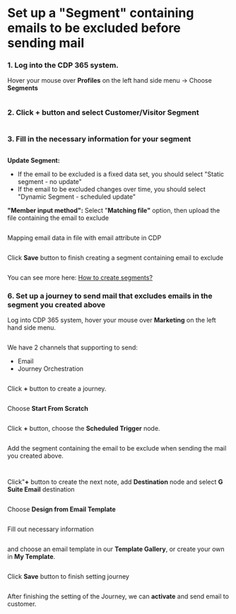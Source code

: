 # Set up a "Segment" containing emails to be excluded before sending mail

### 1. Log into the CDP 365 system.&#x20;

Hover your mouse over **Profiles** on the left hand side menu → Choose **Segments**

<figure><img src="../../../.gitbook/assets/image (3063).png" alt=""><figcaption></figcaption></figure>

### 2. Click + button and select Customer/Visitor Segment

<figure><img src="../../../.gitbook/assets/image (3064).png" alt=""><figcaption></figcaption></figure>

### &#x20;3. Fill in the necessary information for your segment

<figure><img src="../../../.gitbook/assets/image (3065).png" alt=""><figcaption></figcaption></figure>

**Update Segment:**&#x20;

* If the email to be excluded is a fixed data set, you should select "Static segment - no update"
* If the email to be excluded changes over time, you should select "Dynamic Segment - scheduled update"

**"Member input method":** Select "**Matching file"** option, then upload the file containing the email to exclude

<figure><img src="../../../.gitbook/assets/image (3066).png" alt=""><figcaption></figcaption></figure>

Mapping email data in file with email attribute in CDP

<figure><img src="../../../.gitbook/assets/image (3067).png" alt=""><figcaption></figcaption></figure>

Click **Save** button to finish creating a segment containing email to exclude

<figure><img src="../../../.gitbook/assets/image (3068).png" alt=""><figcaption></figcaption></figure>

You can see more here: [How to create segments?](broken-reference)

### 6. Set up a journey to send mail that excludes emails in the segment you created above

Log into CDP 365 system,  hover your mouse over **Marketing** on the left hand side menu.

<figure><img src="../../../.gitbook/assets/image (3069).png" alt=""><figcaption></figcaption></figure>

We have 2 channels that supporting to send:

* Email
* Journey Orchestration

<figure><img src="../../../.gitbook/assets/image (3070).png" alt=""><figcaption></figcaption></figure>

Click **+** button to create a journey.

<figure><img src="../../../.gitbook/assets/image (3071).png" alt=""><figcaption></figcaption></figure>

Choose **Start From Scratch**

<figure><img src="../../../.gitbook/assets/image (3073).png" alt=""><figcaption></figcaption></figure>

Click **+** button, choose the **Scheduled Trigger** node.

<figure><img src="../../../.gitbook/assets/image (3074).png" alt=""><figcaption></figcaption></figure>

Add the segment containing the email to be exclude when sending the mail you created above.

<figure><img src="../../../.gitbook/assets/image (3075).png" alt=""><figcaption></figcaption></figure>

<figure><img src="../../../.gitbook/assets/image (3076).png" alt=""><figcaption></figcaption></figure>

Click"**+** button to create the next note, add **Destination** node and select **G Suite Email** destination

<figure><img src="../../../.gitbook/assets/image (3077).png" alt=""><figcaption></figcaption></figure>

Choose **Design from Email Template**

<figure><img src="../../../.gitbook/assets/image (3079).png" alt=""><figcaption></figcaption></figure>



Fill out necessary information

<figure><img src="../../../.gitbook/assets/image (3080).png" alt=""><figcaption></figcaption></figure>

and choose an email template in our **Template Gallery**, or create your own in **My Template**.

<figure><img src="../../../.gitbook/assets/image (3081).png" alt=""><figcaption></figcaption></figure>

Click **Save** button to finish setting journey

<figure><img src="../../../.gitbook/assets/image (3082).png" alt=""><figcaption></figcaption></figure>

After finishing the setting of the Journey, we can **activate** and send email to customer.
